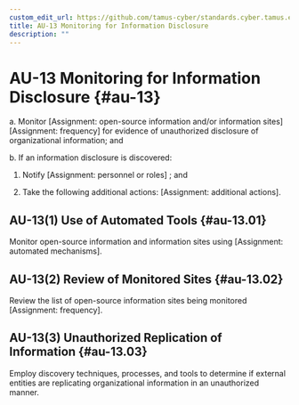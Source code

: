 ```yaml
---
custom_edit_url: https://github.com/tamus-cyber/standards.cyber.tamus.edu/tree/main/content/tamus.edu/TAMUS_profile.xml
title: AU-13 Monitoring for Information Disclosure
description: ""
---
```


# AU-13 Monitoring for Information Disclosure {#au-13}

a. Monitor [Assignment: open-source information and/or information sites]
                  [Assignment: frequency] for evidence of unauthorized disclosure of organizational information; and

b. If an information disclosure is discovered:

1. Notify [Assignment: personnel or roles] ; and

2. Take the following additional actions: [Assignment: additional actions].

## AU-13(1) Use of Automated Tools {#au-13.01}

Monitor open-source information and information sites using [Assignment: automated mechanisms].

## AU-13(2) Review of Monitored Sites {#au-13.02}

Review the list of open-source information sites being monitored [Assignment: frequency].

## AU-13(3) Unauthorized Replication of Information {#au-13.03}

Employ discovery techniques, processes, and tools to determine if external entities are replicating organizational information in an unauthorized manner.

